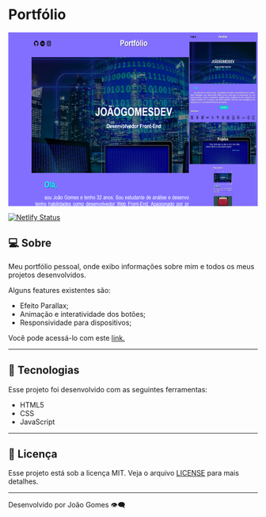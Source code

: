 # Portfólio

<img align="center"  height="350" width="700" src="img/responsividade.png">

[![Netlify Status](https://api.netlify.com/api/v1/badges/1c35547a-f0a8-40ec-b439-ae5f327f0a2f/deploy-status)](https://app.netlify.com/sites/joaogomesdev/deploys)
## **💻 Sobre**

Meu portfólio pessoal, onde exibo informações sobre mim e todos os meus projetos desenvolvidos.

Alguns features existentes são:

- Efeito Parallax;
- Animação e interatividade dos botões;
- Responsividade para dispositivos;

Você pode acessá-lo com este [link.](https://joaogomesdev.netlify.app/)

---

## **🚀 Tecnologias**

Esse projeto foi desenvolvido com as seguintes ferramentas:

- HTML5
- CSS
- JavaScript

---

## **📝 Licença**

Esse projeto está sob a licença MIT. Veja o arquivo [LICENSE](https://github.com/birobirobiro/nlw-heat-origin-v2/blob/main/.github/LICENSE.md) para mais detalhes.

---

Desenvolvido  por João Gomes 👁️‍🗨️
